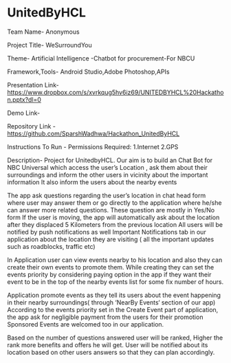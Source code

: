# UnitedByHCL
Team Name- Anonymous

Project Title- WeSurroundYou

Theme-
Artificial Intelligence -Chatbot for procurement-For NBCU

Framework,Tools- Android Studio,Adobe Photoshop,APIs

Presentation Link- https://www.dropbox.com/s/xvrkqug5hv6iz69/UNITEDBYHCL%20Hackathon.pptx?dl=0

Demo Link- 

Repository Link - https://github.com/SparshWadhwa/Hackathon_UnitedByHCL

Instructions To Run -
Permissions Required: 1.Internet 2.GPS


Description-
Project for UnitedbyHCL. Our aim is to build an Chat Bot for NBC Universal which access the user’s Location , ask them about their surroundings and inform the other users in vicinity about the important information It also inform the users about the nearby events

The app ask questions regarding the user’s location in chat head form where user may answer them or go directly to the application where he/she can answer more related questions. These question are mostly in Yes/No form If the user is moving, the app will automatically ask about the location after they displaced 5 Kilometers from the previous location All users will be notified by push notifications as well Important Notifications tab in our application about the location they are visiting ( all the important updates such as roadblocks, traffic etc)

In Application user can view events nearby to his location and also they can create their own events to promote them. While creating they can set the events priority by considering paying option in the app if they want their event to be in the top of the nearby events list for some fix number of hours.

Application promote events as they tell its users about the event happening in their nearby surroundings( through ‘NearBy Events‘ section of our app) According to the events priority set in the Create Event part of application, the app ask for negligible payment from the users for their promotion Sponsored Events are welcomed too in our application.

Based on the number of questions answered user will be ranked, Higher the rank more benefits and offers he will get. User will be notified about its location based on other users answers so that they can plan accordingly.

